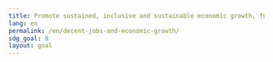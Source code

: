```yaml
---
title: Promote sustained, inclusive and sustainable economic growth, full and productive employment and decent work for all
lang: en
permalink: /en/decent-jobs-and-economic-growth/
sdg_goal: 8
layout: goal
---
```

